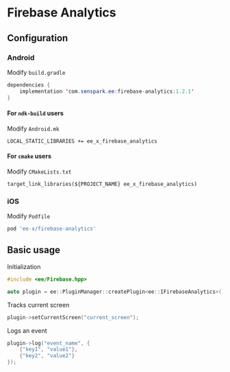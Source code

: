 # Firebase Analytics
## Configuration
### Android
Modify `build.gradle`
```java
dependencies {
    implementation 'com.senspark.ee:firebase-analytics:1.2.1'
}
```

#### For `ndk-build` users
Modify `Android.mk`
```
LOCAL_STATIC_LIBRARIES += ee_x_firebase_analytics
```

#### For `cmake` users
Modify `CMakeLists.txt`
```
target_link_libraries(${PROJECT_NAME} ee_x_firebase_analytics)
```

### iOS
Modify `Podfile`
```ruby
pod 'ee-x/firebase-analytics'
```

## Basic usage
Initialization
```cpp
#include <ee/Firebase.hpp>

auto plugin = ee::PluginManager::createPlugin<ee::IFirebaseAnalytics>();
```

Tracks current screen
```cpp
plugin->setCurrentScreen("current_screen");
```

Logs an event
```cpp
plugin->log("event_name", {
    {"key1", "value1"},
    {"key2", "value2"}
});
```